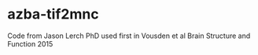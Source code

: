 # azba-tif2mnc

Code from Jason Lerch PhD used first in Vousden et al Brain Structure and Function 2015
